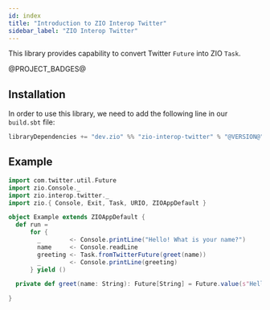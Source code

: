 ```yaml
---
id: index
title: "Introduction to ZIO Interop Twitter"
sidebar_label: "ZIO Interop Twitter"
---
```


This library provides capability to convert Twitter `Future` into ZIO `Task`.

@PROJECT_BADGES@

## Installation

In order to use this library, we need to add the following line in our `build.sbt` file:

```scala
libraryDependencies += "dev.zio" %% "zio-interop-twitter" % "@VERSION@"
```

## Example

```scala
import com.twitter.util.Future
import zio.Console._
import zio.interop.twitter._
import zio.{ Console, Exit, Task, URIO, ZIOAppDefault }

object Example extends ZIOAppDefault {
  def run = 
      for {
        _        <- Console.printLine("Hello! What is your name?")
        name     <- Console.readLine
        greeting <- Task.fromTwitterFuture(greet(name))
        _        <- Console.printLine(greeting)
      } yield ()

  private def greet(name: String): Future[String] = Future.value(s"Hello, $name!")

}
```
